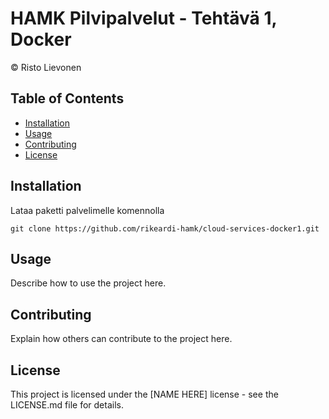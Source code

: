 # HAMK Pilvipalvelut - Tehtävä 1, Docker

&copy; Risto Lievonen

## Table of Contents

- [Installation](#installation)
- [Usage](#usage)
- [Contributing](#contributing)
- [License](#license)

## Installation

Lataa paketti palvelimelle komennolla
```
git clone https://github.com/rikeardi-hamk/cloud-services-docker1.git
```

## Usage

Describe how to use the project here.

## Contributing

Explain how others can contribute to the project here.

## License

This project is licensed under the [NAME HERE] license - see the LICENSE.md file for details.
